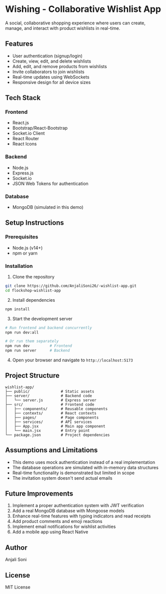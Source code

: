 # Wishing - Collaborative Wishlist App

A social, collaborative shopping experience where users can create, manage, and interact with product wishlists in real-time.


## Features

- User authentication (signup/login)
- Create, view, edit, and delete wishlists
- Add, edit, and remove products from wishlists
- Invite collaborators to join wishlists
- Real-time updates using WebSockets
- Responsive design for all device sizes

## Tech Stack

### Frontend
- React.js
- Bootstrap/React-Bootstrap
- Socket.io Client
- React Router
- React Icons

### Backend
- Node.js
- Express.js
- Socket.io
- JSON Web Tokens for authentication

### Database
- MongoDB (simulated in this demo)

## Setup Instructions

### Prerequisites
- Node.js (v14+)
- npm or yarn

### Installation

1. Clone the repository
```bash
git clone https://github.com/AnjaliSoni26/-wishlist-app.git
cd flockshop-wishlist-app
```

2. Install dependencies
```bash
npm install
```

3. Start the development server
```bash
# Run frontend and backend concurrently
npm run dev:all

# Or run them separately
npm run dev         # Frontend
npm run server      # Backend
```

4. Open your browser and navigate to `http://localhost:5173`

## Project Structure

```
wishlist-app/
├── public/              # Static assets
├── server/              # Backend code
│   └── server.js        # Express server
├── src/                 # Frontend code
│   ├── components/      # Reusable components
│   ├── contexts/        # React contexts
│   ├── pages/           # Page components
│   ├── services/        # API services
│   ├── App.jsx          # Main app component
│   └── main.jsx         # Entry point
└── package.json         # Project dependencies
```

## Assumptions and Limitations

- This demo uses mock authentication instead of a real implementation
- The database operations are simulated with in-memory data structures
- Real-time functionality is demonstrated but limited in scope
- The invitation system doesn't send actual emails

## Future Improvements

1. Implement a proper authentication system with JWT verification
2. Add a real MongoDB database with Mongoose models
3. Enhance real-time features with typing indicators and read receipts
4. Add product comments and emoji reactions
5. Implement email notifications for wishlist activities
6. Add a mobile app using React Native

## Author

Anjali Soni

## License

MIT License